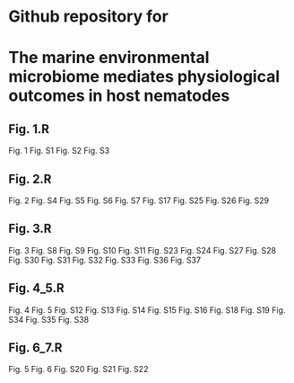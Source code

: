 Github repository for
=======================================================================================
The marine environmental microbiome mediates physiological outcomes in host nematodes
=======================================================================================
Fig. 1.R
---------------------------------------------------------------------------------------
Fig. 1
Fig. S1
Fig. S2
Fig. S3

Fig. 2.R
---------------------------------------------------------------------------------------
Fig. 2
Fig. S4
Fig. S5
Fig. S6
Fig. S7
Fig. S17 
Fig. S25
Fig. S26
Fig. S29

Fig. 3.R
---------------------------------------------------------------------------------------
Fig. 3
Fig. S8
Fig. S9
Fig. S10
Fig. S11
Fig. S23
Fig. S24
Fig. S27
Fig. S28
Fig. S30
Fig. S31
Fig. S32
Fig. S33
Fig. S36
Fig. S37

Fig. 4_5.R
---------------------------------------------------------------------------------------
Fig. 4
Fig. 5
Fig. S12
Fig. S13
Fig. S14
Fig. S15
Fig. S16
Fig. S18
Fig. S19
Fig. S34
Fig. S35
Fig. S38

Fig. 6_7.R
---------------------------------------------------------------------------------------
Fig. 5
Fig. 6
Fig. S20
Fig. S21
Fig. S22
